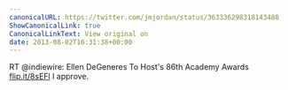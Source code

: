 ```yaml
---
canonicalURL: https://twitter.com/jmjordan/status/363336298318143488
ShowCanonicalLink: true
CanonicalLinkText: View original on
date: 2013-08-02T16:31:38+00:00
---
```

RT @indiewire: Ellen DeGeneres To Host's 86th Academy Awards
[flip.it/8sEFl](http://flip.it/8sEFl) I approve.